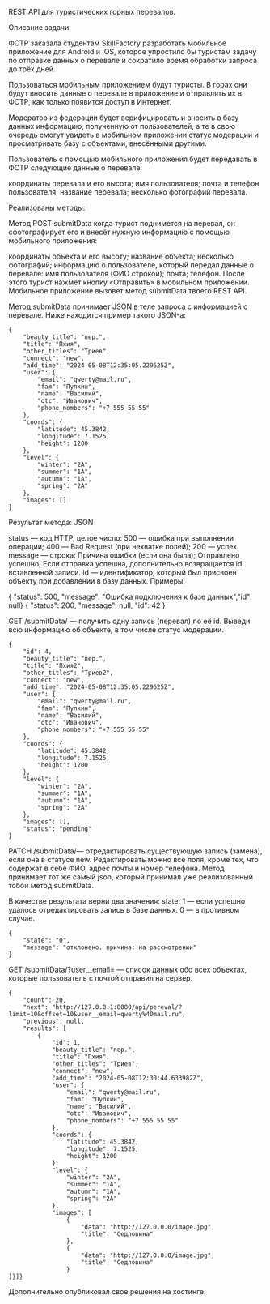 REST API для туристических горных перевалов.

Описание задачи:

ФСТР заказала студентам SkillFactory разработать мобильное приложение для Android и IOS, которое упростило бы туристам задачу по отправке данных о перевале и сократило время обработки запроса до трёх дней.

Пользоваться мобильным приложением будут туристы. В горах они будут вносить данные о перевале в приложение и отправлять их в ФСТР, как только появится доступ в Интернет.

Модератор из федерации будет верифицировать и вносить в базу данных информацию, полученную от пользователей, а те в свою очередь смогут увидеть в мобильном приложении статус модерации и просматривать базу с объектами, внесёнными другими.

Пользователь с помощью мобильного приложения будет передавать в ФСТР следующие данные о перевале:

координаты перевала и его высота;
имя пользователя;
почта и телефон пользователя;
название перевала;
несколько фотографий перевала.

Реализованы методы:

Метод POST submitData
когда турист поднимется на перевал, он сфотографирует его и внесёт нужную информацию с помощью мобильного приложения:

координаты объекта и его высоту;
название объекта;
несколько фотографий;
информацию о пользователе, который передал данные о перевале:
имя пользователя (ФИО строкой);
почта;
телефон.
После этого турист нажмёт кнопку «Отправить» в мобильном приложении. Мобильное приложение вызовет метод submitData твоего REST API.

Метод submitData принимает JSON в теле запроса с информацией о перевале. Ниже находится пример такого JSON-а:
```
{
	"beauty_title": "пер.",
	"title": "Пхия",
	"other_titles": "Триев",
	"connect": "new",
	"add_time": "2024-05-08T12:35:05.229625Z",
	"user": {
		"email": "qwerty@mail.ru",
		"fam": "Пупкин",
		"name": "Василий",
		"otc": "Иванович",
		"phone_nombers": "+7 555 55 55"
	},
	"coords": {
		"latitude": 45.3842,
		"longitude": 7.1525,
		"height": 1200
	},
	"level": {
		"winter": "2A",
		"summer": "1А",
		"autumn": "1А",
		"spring": "2A"
	},
	"images": []
}
```
Результат метода: JSON

status — код HTTP, целое число:
500 — ошибка при выполнении операции;
400 — Bad Request (при нехватке полей);
200 — успех.
message — строка:
Причина ошибки (если она была);
Отправлено успешно;
Если отправка успешна, дополнительно возвращается id вставленной записи.
id — идентификатор, который был присвоен объекту при добавлении в базу данных.
Примеры:

{ "status": 500, "message": "Ошибка подключения к базе данных","id": null}
{ "status": 200, "message": null, "id": 42 }

GET /submitData/<id> 
— получить одну запись (перевал) по её id.
Выведи всю информацию об объекте, в том числе статус модерации.

```
{
	"id": 4,
	"beauty_title": "пер.",
	"title": "Пхия2",
	"other_titles": "Триев2",
	"connect": "new",
	"add_time": "2024-05-08T12:35:05.229625Z",
	"user": {
		"email": "qwerty@mail.ru",
		"fam": "Пупкин",
		"name": "Василий",
		"otc": "Иванович",
		"phone_nombers": "+7 555 55 55"
	},
	"coords": {
		"latitude": 45.3842,
		"longitude": 7.1525,
		"height": 1200
	},
	"level": {
		"winter": "2A",
		"summer": "1А",
		"autumn": "1А",
		"spring": "2A"
	},
	"images": [],
	"status": "pending"
}
```

PATCH /submitData/<id>— отредактировать существующую запись (замена), если она в статусе new.
Редактировать можно все поля, кроме тех, что содержат в себе ФИО, адрес почты и номер телефона. Метод принимает тот же самый json, который принимал уже реализованный тобой метод submitData.

В качестве результата верни два значения:
state:
1 — если успешно удалось отредактировать запись в базе данных.
0 — в противном случае.

```
{
	"state": "0",
	"message": "отклонено. причина: на рассмотрении"
}
```

GET /submitData/?user__email=<email> — список данных обо всех объектах, которые пользователь с почтой <email> отправил на сервер.
```
{
	"count": 20,
	"next": "http://127.0.0.1:8000/api/pereval/?limit=10&offset=10&user__email=qwerty%40mail.ru",
	"previous": null,
	"results": [
		{
			"id": 1,
			"beauty_title": "пер.",
			"title": "Пхия",
			"other_titles": "Триев",
			"connect": "new",
			"add_time": "2024-05-08T12:30:44.633982Z",
			"user": {
				"email": "qwerty@mail.ru",
				"fam": "Пупкин",
				"name": "Василий",
				"otc": "Иванович",
				"phone_nombers": "+7 555 55 55"
			},
			"coords": {
				"latitude": 45.3842,
				"longitude": 7.1525,
				"height": 1200
			},
			"level": {
				"winter": "2A",
				"summer": "1А",
				"autumn": "1А",
				"spring": "2A"
			},
			"images": [
				{
					"data": "http://127.0.0.0/image.jpg",
					"title": "Седловина"
				},
				{
					"data": "http://127.0.0.0/image.jpg",
					"title": "Седловина"
				}
]}]}
```

Дополнительно опубликовал свое решения на хостинге.
